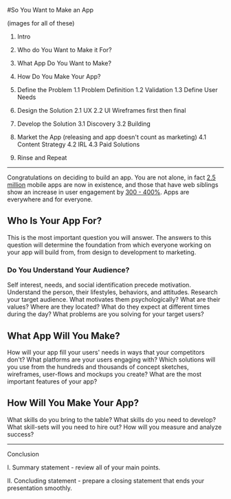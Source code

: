 #So You Want to Make an App

(images for all of these)

1. Intro
2. Who do You Want to Make it For?
3. What App Do You Want to Make?
4. How Do You Make Your App?

1. Define the Problem
  1.1 Problem Definition
  1.2 Validation
  1.3 Define User Needs
2. Design the Solution
  2.1 UX
  2.2 UI
  Wireframes first then final
3. Develop the Solution
  3.1 Discovery
  3.2 Building
4. Market the App (releasing and app doesn't count as marketing)
  4.1 Content Strategy
  4.2 IRL
  4.3 Paid Solutions
5. Rinse and Repeat

---

Congratulations on deciding to build an app. You are not alone, in fact [2.5 million]() mobile apps are now in existence, and those that have web siblings show an increase in user engagement by [300 - 400%](https://blog.newrelic.com/2014/02/11/mobile-apps-mobile-site-engagement/). Apps are everywhere and for everyone.

## Who Is Your App For?
This is the most important question you will answer. The answers to this question will determine the foundation from which everyone working on your app will build from, from design to development to marketing. 

### Do You Understand Your Audience?
Self interest, needs, and social identification precede motivation. Understand the person, their lifestyles, behaviors, and attitudes. Research your target audience. What motivates them psychologically? What are their values? Where are they located? What do they expect at different times during the day? What problems are you solving for your target users?

## What App Will You Make?
How will your app fill your users' needs in ways that your competitors don't? What platforms are your users engaging with? Which solutions will you use from the hundreds and thousands of concept sketches, wireframes, user-flows and mockups you create? What are the most important features of your app?

## How Will You Make Your App?
What skills do you bring to the table? What skills do you need to develop? What skill-sets will you need to hire out? How will you measure and analyze success?

---

Conclusion

I. Summary statement - review all of your main points.



II. Concluding statement - prepare a closing statement that ends your presentation smoothly.







